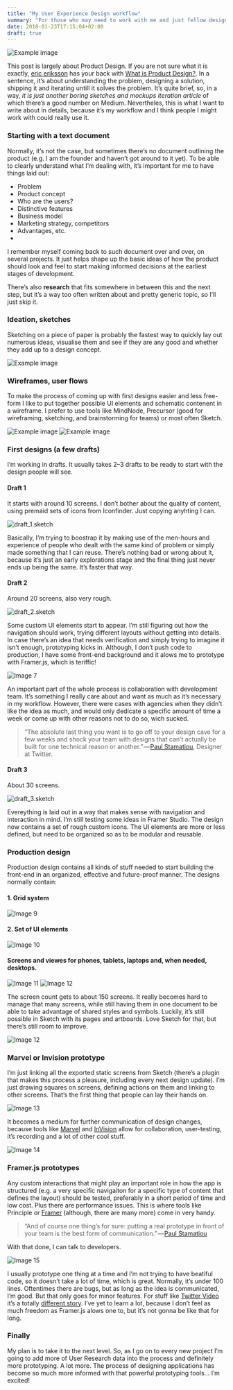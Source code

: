 ```yaml
---
title: "My User Experience Design workflow"
summary: "For those who may need to work with me and just fellow designers"
date: 2018-01-23T17:15:04+02:00
draft: true
---
```


![Example image](/images/post_1/1.jpeg)

This post is largely about Product Design. If you are not sure what it is exactly, [eric eriksson](https://medium.com/@ericeriksson) has your back with [What is Product Design?](https://medium.com/@ericeriksson/what-is-product-design-9709572cb3ff). In a sentence, it’s about understanding the problem, designing a solution, shipping it and iterating untill it solves the problem. It’s quite brief, so, in a way, *it is just another boring sketches and mockups iteration article* of which there’s a good number on Medium. Nevertheles, this is what I want to write about in details, because it’s my workflow and I think people I might work with could really use it.

### Starting with a text document
Normally, it’s not the case, but sometimes there’s no document outlining the product (e.g. I am the founder and haven’t got around to it yet). To be able to clearly understand what I’m dealing with, it’s important for me to have things laid out:

- Problem
- Product concept
- Who are the users?
- Distinctive features
- Business model
- Marketing strategy, competitors
- Advantages, etc.
- 
I remember myself coming back to such document over and over, on several projects. It just helps shape up the basic ideas of how the product should look and feel to start making informed decisions at the earliest stages of development.

There’s also **research** that fits somewhere in between this and the next step, but it’s a way too often written about and pretty generic topic, so I’ll just skip it.

### Ideation, sketches
Sketching on a piece of paper is probably the fastest way to quickly lay out numerous ideas, visualise them and see if they are any good and whether they add up to a design concept.

![Example image](/images/post_1/2.jpeg)

### Wireframes, user flows
To make the process of coming up with first designs easier and less free-form I like to put together possible UI elements and schematic contenent in a wireframe. I prefer to use tools like MindNode, Precursor (good for wireframing, sketching, and brainstorming for teams) or most often Sketch.

![Example image](/images/post_1/3.png)
![Example image](/images/post_1/4.jpeg)

### First designs (a few drafts)
I’m working in drafts. It usually takes 2–3 drafts to be ready to start with the design people will see.
#### Draft 1
It starts with around 10 screens. I don’t bother about the quality of content, using premaid sets of icons from Iconfinder. Just copying anyhting I can.

![draft_1.sketch](/images/post_1/5.jpeg)

Basically, I’m trying to boostrap it by making use of the men-hours and experience of people who dealt with the same kind of problem or simply made something that I can reuse. There’s nothing bad or wrong about it, because it’s just an early explorations stage and the final thing just never ends up being the same. It’s faster that way.

#### Draft 2
Around 20 screens, also very rough.

![draft_2.sketch](/images/post_1/6.jpeg)

Some custom UI elements start to appear. I’m still figuring out how the navigation should work, trying different layouts without getting into details. In case there’s an idea that needs verification and simply trying to imagine it isn’t enough, prototyping kicks in. Although, I don’t push code to production, I have some front-end background and it alows me to prototype with Framer.js, which is teriffic!

![Image 7](/images/post_1/7.jpeg)

An important part of the whole process is collaboration with development team. It’s something I really care about and want as much as it’s necessary in my workflow. However, there were cases with agencies when they didn’t like the idea as much, and would only dedicate a specific amount of time a week or come up with other reasons not to do so, wich sucked.

> “The absolute last thing you want is to go off to your design cave for a few weeks and shock your team with designs that can’t actually be built for one technical reason or another.” — [Paul Stamatiou](https://medium.com/@stammy), Designer at Twitter.

#### Draft 3
About 30 screens.

![draft_3.sketch](/images/post_1/8.jpeg)

Evereything is laid out in a way that makes sense with navigation and interaction in mind. I’m still testing some ideas in Framer Studio. The design now contains a set of rough custom icons. The UI elements are more or less defined, but need to be organized so as to be modular and reusable.

### Production design
Production design contains all kinds of stuff needed to start building the front-end in an organized, effective and future-proof manner. The designs normally contain:
#### 1. Grid system

![Image 9](/images/post_1/9.jpeg)

#### 2. Set of UI elements

![Image 10](/images/post_1/10.jpeg)

#### Screens and viewes for phones, tablets, laptops and, when needed, desktops.

![Image 11](/images/post_1/11.jpeg)
![Image 12](/images/post_1/12.jpeg)

The screen count gets to about 150 screens. It really becomes hard to manage that many screens, while still having them in one document to be able to take advantage of shared styles and symbols. Luckily, it’s still possible in Sketch with its pages and artboards. Love Sketch for that, but there’s still room to improve.

![Image 12](/images/post_1/12.jpeg)

### Marvel or Invision prototype
I’m just linking all the exported static screens from Sketch (there’s a plugin that makes this process a pleasure, including every next design update). I’m just drawing squares on screens, defining actions on them and linking to other screens. That’s the first thing that people can lay their hands on.

![Image 13](/images/post_1/13.jpeg)

It becomes a medium for further communication of design changes, because tools like [Marvel](https://marvelapp.com) and [InVision](https://www.invisionapp.com) allow for collaboration, user-testing, it’s recording and a lot of other cool stuff.

![Image 14](/images/post_1/14.jpeg)

### Framer.js prototypes
Any custom interactions that might play an important role in how the app is structured (e.g. a very specific navigaiton for a specific type of content that defines the layout) should be tested, preferably in a short period of time and low cost. Plus there are performance issues. This is where tools like Principle or [Framer](https://framer.com) (although, there are many more) come in very handy.

> “And of course one thing’s for sure: putting a real prototype in front of your team is the best form of communication.” — [Paul Stamatiou](https://medium.com/@stammy)

With that done, I can talk to developers.

![Image 15](/images/post_1/15.jpeg)

I usually prototype one thing at a time and I’m not trying to have beatiful code, so it doesn’t take a lot of time, which is great. Normally, it’s under 100 lines. Oftentimes there are bugs, but as long as the idea is communicated, I’m good. But that only goes for minor features. For stuff like [Twitter Video](https://blog.twitter.com/2015/now-on-twitter-group-direct-messages-and-mobile-video-capture) it’s a totally [different story](http://paulstamatiou.com/twitter-video/).
I’ve yet to learn a lot, because I don’t feel as much freedom as Framer.js alows one to, but it’s not gonna be like that for long.

### Finally
My plan is to take it to the next level. So, as I go on to every new project I’m going to add more of User Research data into the process and definitely more prototyping. A lot more. The process of designing applications has become so much more informed with that powerful prototyping tools… I’m excited!

